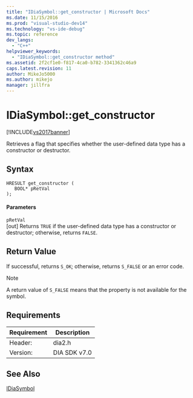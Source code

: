 ```yaml
---
title: "IDiaSymbol::get_constructor | Microsoft Docs"
ms.date: 11/15/2016
ms.prod: "visual-studio-dev14"
ms.technology: "vs-ide-debug"
ms.topic: reference
dev_langs: 
  - "C++"
helpviewer_keywords: 
  - "IDiaSymbol::get_constructor method"
ms.assetid: 2f2cf1e0-f817-4ca0-b782-3341362c46a9
caps.latest.revision: 11
author: MikeJo5000
ms.author: mikejo
manager: jillfra
---
```

# IDiaSymbol::get_constructor
[!INCLUDE[vs2017banner](../../includes/vs2017banner.md)]

Retrieves a flag that specifies whether the user-defined data type has a constructor or destructor.  
  
## Syntax  
  
```cpp#  
HRESULT get_constructor (   
   BOOL* pRetVal  
);  
```  
  
#### Parameters  
 `pRetVal`  
 [out] Returns `TRUE` if the user-defined data type has a constructor or destructor; otherwise, returns `FALSE`.  
  
## Return Value  
 If successful, returns `S_OK`; otherwise, returns `S_FALSE` or an error code.  
  
> [!NOTE]
> A return value of `S_FALSE` means that the property is not available for the symbol.  
  
## Requirements  
  
|Requirement|Description|  
|-----------------|-----------------|  
|Header:|dia2.h|  
|Version:|DIA SDK v7.0|  
  
## See Also  
 [IDiaSymbol](../../debugger/debug-interface-access/idiasymbol.md)
